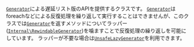 [`Generator`][generator]による遅延リスト版のAPIを提供するクラスです。
[`Generator`][generator]はforeachなどによる反復処理を繰り返して実行することはできませんが、このクラスでは[`Generator`][generator]を返すメソッドについてラッパー([`Internal\RewindableGenerator`](#RewindableGenerator))を噛ますことで反復処理の繰り返しを可能にしています。
ラッパーが不要な場合は[`UnsafeLazyGenerator`](#UnsafeLazyGenerator)を利用できます。

[generator]: http://php.net/manual/ja/class.generator.php
[iterator]: http://php.net/manual/ja/class.iterator.php
